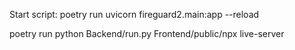 Start script: poetry run uvicorn fireguard2.main:app --reload


poetry run python Backend/run.py
Frontend/public/npx live-server